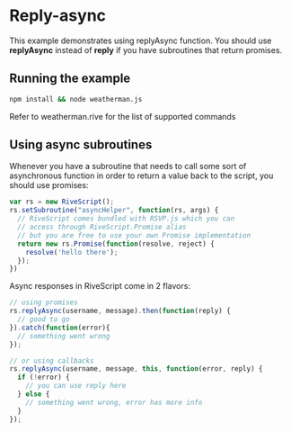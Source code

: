 # Reply-async

This example demonstrates using replyAsync function. You should use
**replyAsync** instead of **reply** if you have subroutines that return
promises.

## Running the example

```bash
npm install && node weatherman.js
```

Refer to weatherman.rive for the list of supported commands

## Using async subroutines

Whenever you have a subroutine that needs to call some sort of asynchronous
function in order to return a value back to the script, you should use promises:

```javascript
var rs = new RiveScript();
rs.setSubroutine("asyncHelper", function(rs, args) {
  // RiveScript comes bundled with RSVP.js which you can
  // access through RiveScript.Promise alias
  // but you are free to use your own Promise implementation
  return new rs.Promise(function(resolve, reject) {
    resolve('hello there');
  });
})
```

Async responses in RiveScript come in 2 flavors:

```javascript
// using promises
rs.replyAsync(username, message).then(function(reply) {
  // good to go
}).catch(function(error){
  // something went wrong
});

// or using callbacks
rs.replyAsync(username, message, this, function(error, reply) {
  if (!error) {
    // you can use reply here
  } else {
    // something went wrong, error has more info
  }
});
```

